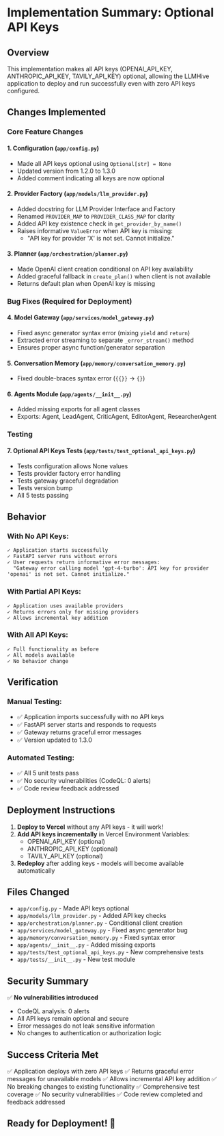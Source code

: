 # Implementation Summary: Optional API Keys

## Overview
This implementation makes all API keys (OPENAI_API_KEY, ANTHROPIC_API_KEY, TAVILY_API_KEY) optional, allowing the LLMHive application to deploy and run successfully even with zero API keys configured.

## Changes Implemented

### Core Feature Changes

#### 1. Configuration (`app/config.py`)
- Made all API keys optional using `Optional[str] = None`
- Updated version from 1.2.0 to 1.3.0
- Added comment indicating all keys are now optional

#### 2. Provider Factory (`app/models/llm_provider.py`)
- Added docstring for LLM Provider Interface and Factory
- Renamed `PROVIDER_MAP` to `PROVIDER_CLASS_MAP` for clarity
- Added API key existence check in `get_provider_by_name()`
- Raises informative `ValueError` when API key is missing:
  - "API key for provider 'X' is not set. Cannot initialize."

#### 3. Planner (`app/orchestration/planner.py`)
- Made OpenAI client creation conditional on API key availability
- Added graceful fallback in `create_plan()` when client is not available
- Returns default plan when OpenAI key is missing

### Bug Fixes (Required for Deployment)

#### 4. Model Gateway (`app/services/model_gateway.py`)
- Fixed async generator syntax error (mixing `yield` and `return`)
- Extracted error streaming to separate `_error_stream()` method
- Ensures proper async function/generator separation

#### 5. Conversation Memory (`app/memory/conversation_memory.py`)
- Fixed double-braces syntax error (`{{}}` → `{}`)

#### 6. Agents Module (`app/agents/__init__.py`)
- Added missing exports for all agent classes
- Exports: Agent, LeadAgent, CriticAgent, EditorAgent, ResearcherAgent

### Testing

#### 7. Optional API Keys Tests (`app/tests/test_optional_api_keys.py`)
- Tests configuration allows None values
- Tests provider factory error handling
- Tests gateway graceful degradation
- Tests version bump
- All 5 tests passing

## Behavior

### With No API Keys:
```
✓ Application starts successfully
✓ FastAPI server runs without errors
✓ User requests return informative error messages:
  "Gateway error calling model 'gpt-4-turbo': API key for provider 'openai' is not set. Cannot initialize."
```

### With Partial API Keys:
```
✓ Application uses available providers
✓ Returns errors only for missing providers
✓ Allows incremental key addition
```

### With All API Keys:
```
✓ Full functionality as before
✓ All models available
✓ No behavior change
```

## Verification

### Manual Testing:
- ✅ Application imports successfully with no API keys
- ✅ FastAPI server starts and responds to requests
- ✅ Gateway returns graceful error messages
- ✅ Version updated to 1.3.0

### Automated Testing:
- ✅ All 5 unit tests pass
- ✅ No security vulnerabilities (CodeQL: 0 alerts)
- ✅ Code review feedback addressed

## Deployment Instructions

1. **Deploy to Vercel** without any API keys - it will work!
2. **Add API keys incrementally** in Vercel Environment Variables:
   - OPENAI_API_KEY (optional)
   - ANTHROPIC_API_KEY (optional)
   - TAVILY_API_KEY (optional)
3. **Redeploy** after adding keys - models will become available automatically

## Files Changed

- `app/config.py` - Made API keys optional
- `app/models/llm_provider.py` - Added API key checks
- `app/orchestration/planner.py` - Conditional client creation
- `app/services/model_gateway.py` - Fixed async generator bug
- `app/memory/conversation_memory.py` - Fixed syntax error
- `app/agents/__init__.py` - Added missing exports
- `app/tests/test_optional_api_keys.py` - New comprehensive tests
- `app/tests/__init__.py` - New test module

## Security Summary

✅ **No vulnerabilities introduced**
- CodeQL analysis: 0 alerts
- All API keys remain optional and secure
- Error messages do not leak sensitive information
- No changes to authentication or authorization logic

## Success Criteria Met

✅ Application deploys with zero API keys
✅ Returns graceful error messages for unavailable models
✅ Allows incremental API key addition
✅ No breaking changes to existing functionality
✅ Comprehensive test coverage
✅ No security vulnerabilities
✅ Code review completed and feedback addressed

## Ready for Deployment! 🚀
